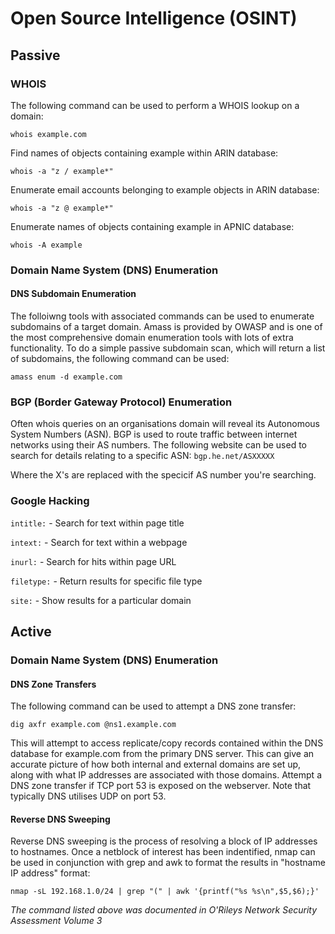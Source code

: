 # Open Source Intelligence (OSINT)

## Passive

### WHOIS

The following command can be used to perform a WHOIS lookup on a domain:

`whois example.com`

Find names of objects containing example within ARIN database:

`whois -a "z / example*"`

Enumerate email accounts belonging to example objects in ARIN database:

`whois -a "z @ example*"`

Enumerate names of objects containing example in APNIC database:

`whois -A example`

### Domain Name System (DNS) Enumeration


#### DNS Subdomain Enumeration

The folloiwng tools with associated commands can be used to enumerate subdomains of a target domain.  Amass is provided by OWASP and is one of the most comprehensive domain enumeration tools with lots of extra functionality. To do a simple passive subdomain scan, which will return a list of subdomains, the following command can be used:

`amass enum -d example.com`



### BGP (Border Gateway Protocol) Enumeration

Often whois queries on an organisations domain will reveal its Autonomous System Numbers (ASN).  BGP is used to route traffic between internet networks using their AS numbers.  The following website can be used to search for details relating to a specific ASN:
`bgp.he.net/ASXXXXX`

Where the X's are replaced with the specicif AS number you're searching.

### Google Hacking

`intitle:`  - Search for text within page title

`intext:`   - Search for text within a webpage

`inurl:`    - Search for hits within page URL

`filetype:` - Return results for specific file type

`site:`     - Show results for a particular domain


## Active

### Domain Name System (DNS) Enumeration

#### DNS Zone Transfers

The following command can be used to attempt a DNS zone transfer:

`dig axfr example.com @ns1.example.com`

This will attempt to access replicate/copy records contained within the DNS database for example.com from the primary DNS server.  This can give an accurate picture of how both internal and external domains are set up, along with what IP addresses are associated with those domains.  Attempt a DNS zone transfer if TCP port 53 is exposed on the webserver.  Note that typically DNS utilises UDP on port 53.

#### Reverse DNS Sweeping

Reverse DNS sweeping is the process of resolving a block of IP addresses to hostnames.  Once a netblock of interest has been indentified, nmap can be used in conjunction with grep and awk to format the results in "hostname  IP address" format:

`nmap -sL 192.168.1.0/24 | grep "(" | awk '{printf("%s %s\n",$5,$6);}'`

*The command listed above was documented in O'Rileys Network Security Assessment Volume 3*

